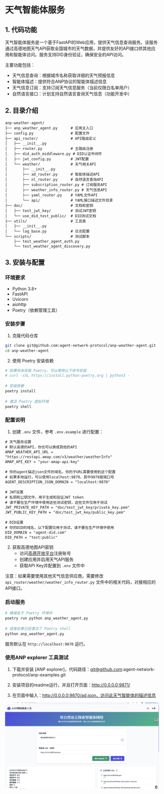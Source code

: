 # 天气智能体服务

## 1. 代码功能

天气智能体服务是一个基于FastAPI的Web应用，提供天气信息查询服务。该服务通过高德地图天气API获取全国城市的天气数据，并提供友好的API接口供其他应用和智能体访问。服务支持DID身份验证，确保安全的API访问。

主要功能包括：
- 天气信息查询：根据城市名称获取详细的天气预报信息
- 智能体描述：提供符合ANP协议的智能体描述信息
- 天气信息订阅：支持订阅天气信息服务（当前仅限白名单用户）
- 自然语言接口：计划支持自然语言查询天气信息（功能开发中）

## 2. 目录介绍

```
anp-weather-agent/
├── anp_weather_agent.py      # 应用主入口
├── config.py                 # 配置文件
├── api_router/               # API路由定义
│   ├── __init__.py
│   ├── router.py             # 主路由注册
│   ├── did_auth_middleware.py # DID认证中间件
│   ├── jwt_config.py         # JWT配置
│   └── weather/              # 天气相关API
│       ├── __init__.py
│       ├── ad_router.py      # 智能体描述API
│       ├── nl_router.py      # 自然语言查询API
│       ├── subscription_router.py # 订阅服务API
│       ├── weather_info_router.py # 天气信息API
│       ├── yaml_router.py    # YAML文件API
│       └── api/              # YAML接口描述文件目录
├── doc/                      # 文档和密钥
│   ├── test_jwt_key/         # 测试JWT密钥
│   └── use_did_test_public/  # DID测试文档
├── utils/                    # 工具类
│   ├── __init__.py
│   └── log_base.py           # 日志配置
└── scripts/                  # 测试脚本
    ├── test_weather_agent_auth.py
    └── test_weather_agent_discovery.py
```

## 3. 安装与配置

### 环境要求
- Python 3.8+
- FastAPI
- Uvicorn
- aiohttp
- Poetry（依赖管理工具）

### 安装步骤

1. 克隆代码仓库
```bash
git clone git@github.com:agent-network-protocol/anp-weather-agent.git
cd anp-weather-agent
```

2. 使用 Poetry 安装依赖
```bash
# 如果尚未安装 Poetry，可以使用以下命令安装
# curl -sSL https://install.python-poetry.org | python3 -

# 安装依赖
poetry install

# 激活 Poetry 虚拟环境
poetry shell
```

### 配置说明

1. 创建 `.env` 文件，参考 `.env.example` 进行配置：
```
# 天气服务设置
# 默认高德的API，你也可以换成其他的API
AMAP_WEATHER_API_URL = "https://restapi.amap.com/v3/weather/weatherInfo"
AMAP_API_KEY = "your-amap-api-key"

# 你的agent描述json文件的域名，你的子URL需要使用到这个配置
# 如果本地运行，可以使用localhost:9870，其中9870是端口号
AGENT_DESCRIPTION_JSON_DOMAIN = "localhost:9870"

# JWT设置
# 私钥和公钥文件，用于生成和验证JWT token
# 请不要在生产环境中使用这些测试密钥，这些文件仅用于测试
JWT_PRIVATE_KEY_PATH = "doc/test_jwt_key/private_key.pem"
JWT_PUBLIC_KEY_PATH = "doc/test_jwt_key/public_key.pem"

# DID设置
# 你的DID的域名，以下配置仅用于测试，请不要在生产环境中使用
DID_DOMAIN = "agent-did.com"
DID_PATH = "test:public"
```

2. 获取高德地图API密钥
   - 访问[高德开放平台](https://lbs.amap.com/)注册账号
   - 创建应用并启用天气API服务
   - 获取API Key并配置到 `.env` 文件中

注意：如果需要使用其他天气信息供应商，需要修改 `api_router/weather/weather_info_router.py` 文件中的相关代码，对接相应的API接口。

### 启动服务

```bash
# 确保处于 Poetry 环境中
poetry run python anp_weather_agent.py

# 或者如果已经激活了 Poetry shell
python anp_weather_agent.py
```

服务默认在 `http://localhost:9870` 运行。 

### 使用ANP explorer 工具测试

1. 下载并安装 [ANP explorer]，代码路径：git@github.com:agent-network-protocol/anp-examples.git

2. 安装项目的readme运行，并且打开页面：http://0.0.0.0:9871/

3. 在页面中输入：http://0.0.0.0:9870/ad.json，访问此天气智能体的描述信息

![image](./explorer.png)





